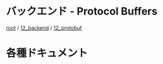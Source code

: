 # バックエンド - Protocol Buffers

[root](./../../../README.md) 
/ [12_backend](./../README.md) 
/ [12_protobuf](./README.md)

# 各種ドキュメント
